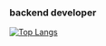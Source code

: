 ### backend developer
[![Top Langs](https://github-readme-stats.vercel.app/api/top-langs/?username=anuraghazra&hide=ejs,html&layout=compact)](https://github.com/anuraghazra/github-readme-stats)
